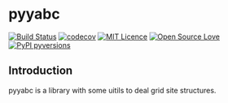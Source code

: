 # pyyabc

[![Build Status](https://travis-ci.org/unkcpz/pyyabc.svg?branch=master)](https://travis-ci.org/unkcpz/pyyabc)
[![codecov](https://codecov.io/gh/unkcpz/pyyabc/branch/master/graph/badge.svg)](https://codecov.io/gh/unkcpz/pyyabc)
[![MIT Licence](https://badges.frapsoft.com/os/mit/mit.svg?v=103)](https://opensource.org/licenses/mit-license.php)
[![Open Source Love](https://badges.frapsoft.com/os/v1/open-source.svg?v=103)](https://github.com/ellerbrock/open-source-badges/)
[![PyPI pyversions](https://img.shields.io/pypi/pyversions/ansicolortags.svg)](https://pypi.python.org/pypi/ansicolortags/)

## Introduction
pyyabc is a library with some uitils to deal grid site
 structures.
